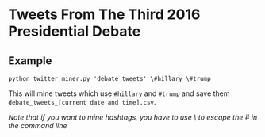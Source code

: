 # Tweets From The Third 2016 Presidential Debate

## Example

`python twitter_miner.py 'debate_tweets' \#hillary \#trump`

This will mine tweets which use `#hillary` and `#trump` and save them `debate_tweets_[current date and time].csv`.

_Note that if you want to mine hashtags, you have to use \ to escape the # in the command line_
